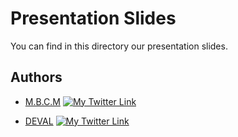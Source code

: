 # Presentation Slides

You can find in this directory our presentation slides.

## Authors

- [M.B.C.M](https://itdev.sn)
  [![My Twitter Link](https://img.shields.io/twitter/follow/the_it_dev?style=social)](https://twitter.com/the_it_dev)

- [DEVAL](http://www.deval.website)
  [![My Twitter Link](https://img.shields.io/twitter/follow/alioune_kanoute?style=social)](https://twitter.com/alioune_kanoute)
